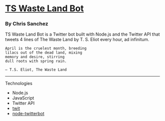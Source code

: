 # [TS Waste Land Bot](https://www.twitter.com/TSwasteland_bot)

### By **Chris Sanchez**

TS Waste Land Bot is a Twitter bot built with Node.js and the Twitter API that tweets 4 lines of The Waste Land by T. S. Eliot every hour, ad infinitum.

``` 
April is the cruelest month, breeding  
lilacs out of the dead land, mixing  
memory and desire, stirring  
dull roots with spring rain.

― T.S. Eliot, The Waste Land
```

 - - - 
Technologies 

* Node.js
* JavaScript 
* Twitter API
* [twit](https://www.npmjs.com/package/twit)
* [node-twitterbot](https://www.npmjs.com/package/node-twitterbot)

